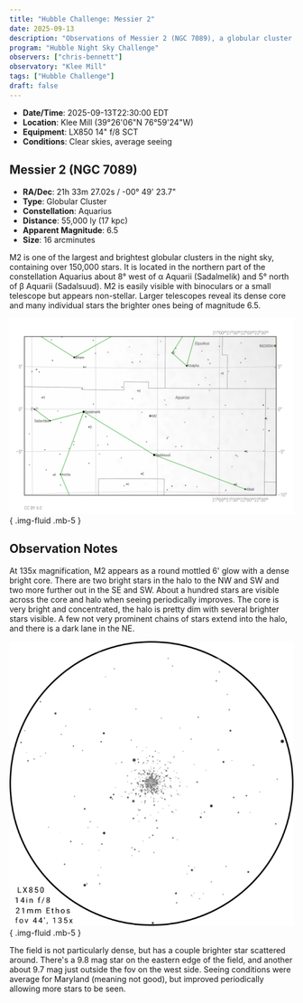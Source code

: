 ```yaml
---
title: "Hubble Challenge: Messier 2"
date: 2025-09-13
description: "Observations of Messier 2 (NGC 7089), a globular cluster in the constellation Aquarius."
program: "Hubble Night Sky Challenge"
observers: ["chris-bennett"]
observatory: "Klee Mill"
tags: ["Hubble Challenge"]
draft: false
---
```


- **Date/Time**: 2025-09-13T22:30:00 EDT
- **Location**: Klee Mill (39°26'06"N 76°59'24"W)
- **Equipment**: LX850 14" f/8 SCT
- **Conditions**: Clear skies, average seeing

## Messier 2 (NGC 7089)

- **RA/Dec**: 21h 33m 27.02s / -00° 49' 23.7"
- **Type**: Globular Cluster
- **Constellation**: Aquarius
- **Distance**: 55,000 ly (17 kpc)
- **Apparent Magnitude**: 6.5
- **Size**: 16 arcminutes

M2 is one of the largest and brightest globular clusters in the night sky,
containing over 150,000 stars. It is located in the northern part of the
constellation Aquarius about 8° west of α Aquarii (Sadalmelik) and 5° north of β
Aquarii (Sadalsuud). M2 is easily visible with binoculars or a small telescope
but appears non-stellar. Larger telescopes reveal its dense core and many
individual stars the brighter ones being of magnitude 6.5.

![Messier 2](M2-starchart.svg)
{ .img-fluid .mb-5 }

## Observation Notes

At 135x magnification, M2 appears as a round mottled 6' glow with a dense bright
core. There are two bright stars in the halo to the NW and SW and two more
further out in the SE and SW. About a hundred stars are visible across the core
and halo when seeing periodically improves. The core is very bright and
concentrated, the halo is pretty dim with several brighter stars visible. A few
not very prominent chains of stars extend into the halo, and there is a dark
lane in the NE.

![M2 sketch](m2-sketch.png)
{ .img-fluid .mb-5 }

The field is not particularly dense, but has a couple brighter star scattered
around. There's a 9.8 mag star on the eastern edge of the field, and another
about 9.7 mag just outside the fov on the west side. Seeing conditions were
average for Maryland (meaning not good), but improved periodically allowing more
stars to be seen.